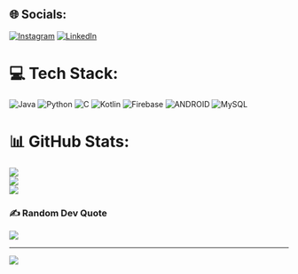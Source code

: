 ## 🌐 Socials:
[![Instagram](https://img.shields.io/badge/Instagram-%23E4405F.svg?logo=Instagram&logoColor=white)](https://www.instagram.com/mr.nithin_kumar/?next=%2F) [![LinkedIn](https://img.shields.io/badge/LinkedIn-%230077B5.svg?logo=linkedin&logoColor=white)]([https://linkedin.com/in/manohar-jilla](https://www.linkedin.com/in/gudipelly-srinithin-/)) 

# 💻 Tech Stack:
![Java](https://img.shields.io/badge/java-%23ED8B00.svg?style=for-the-badge&logo=java&logoColor=white) ![Python](https://img.shields.io/badge/python-3670A0?style=for-the-badge&logo=python&logoColor=ffdd54) ![C](https://img.shields.io/badge/c-%2300599C.svg?style=for-the-badge&logo=c&logoColor=white) ![Kotlin](https://img.shields.io/badge/kotlin-%230095D5.svg?style=for-the-badge&logo=kotlin&logoColor=white) ![Firebase](https://img.shields.io/badge/firebase-%23039BE5.svg?style=for-the-badge&logo=firebase) ![ANDROID](https://img.shields.io/badge/android-%2320232a.svg?style=for-the-badge&logo=android&logoColor=%a4c639) ![MySQL](https://img.shields.io/badge/mysql-%2300f.svg?style=for-the-badge&logo=mysql&logoColor=white)
# 📊 GitHub Stats:
![](https://github-readme-stats.vercel.app/api?username=Srinithinkumar&theme=dark&hide_border=false&include_all_commits=false&count_private=false)<br/>
![](https://github-readme-streak-stats.herokuapp.com/?user=Srinithinkumar&theme=dark&hide_border=false)<br/>
![](https://github-readme-stats.vercel.app/api/top-langs/?username=Srinithinkumar&theme=dark&hide_border=false&include_all_commits=false&count_private=false&layout=compact)

### ✍️ Random Dev Quote
![](https://quotes-github-readme.vercel.app/api?type=horizontal&theme=radical)

---
[![](https://visitcount.itsvg.in/api?id=manohar0811&icon=0&color=0)](https://visitcount.itsvg.in)

<!-- Proudly created with GPRM ( https://gprm.itsvg.in ) -->
